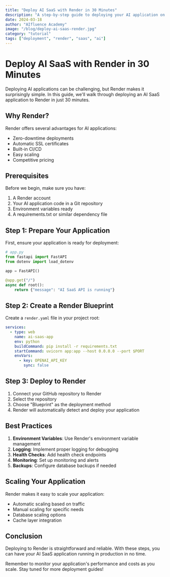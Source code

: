 ```yaml
---
title: "Deploy AI SaaS with Render in 30 Minutes"
description: "A step-by-step guide to deploying your AI application on Render with zero downtime."
date: 2024-03-18
author: "AIfluence Academy"
image: "/blog/deploy-ai-saas-render.jpg"
category: "tutorial"
tags: ["deployment", "render", "saas", "ai"]
---
```


# Deploy AI SaaS with Render in 30 Minutes

Deploying AI applications can be challenging, but Render makes it surprisingly simple. In this guide, we'll walk through deploying an AI SaaS application to Render in just 30 minutes.

## Why Render?

Render offers several advantages for AI applications:

- Zero-downtime deployments
- Automatic SSL certificates
- Built-in CI/CD
- Easy scaling
- Competitive pricing

## Prerequisites

Before we begin, make sure you have:

1. A Render account
2. Your AI application code in a Git repository
3. Environment variables ready
4. A requirements.txt or similar dependency file

## Step 1: Prepare Your Application

First, ensure your application is ready for deployment:

```python
# app.py
from fastapi import FastAPI
from dotenv import load_dotenv

app = FastAPI()

@app.get("/")
async def root():
    return {"message": "AI SaaS API is running"}
```

## Step 2: Create a Render Blueprint

Create a `render.yaml` file in your project root:

```yaml
services:
  - type: web
    name: ai-saas-app
    env: python
    buildCommand: pip install -r requirements.txt
    startCommand: uvicorn app:app --host 0.0.0.0 --port $PORT
    envVars:
      - key: OPENAI_API_KEY
        sync: false
```

## Step 3: Deploy to Render

1. Connect your GitHub repository to Render
2. Select the repository
3. Choose "Blueprint" as the deployment method
4. Render will automatically detect and deploy your application

## Best Practices

1. **Environment Variables**: Use Render's environment variable management
2. **Logging**: Implement proper logging for debugging
3. **Health Checks**: Add health check endpoints
4. **Monitoring**: Set up monitoring and alerts
5. **Backups**: Configure database backups if needed

## Scaling Your Application

Render makes it easy to scale your application:

- Automatic scaling based on traffic
- Manual scaling for specific needs
- Database scaling options
- Cache layer integration

## Conclusion

Deploying to Render is straightforward and reliable. With these steps, you can have your AI SaaS application running in production in no time.

Remember to monitor your application's performance and costs as you scale. Stay tuned for more deployment guides!
